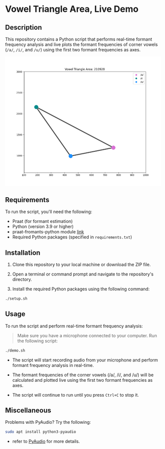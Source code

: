 # Vowel Triangle Area, Live Demo

## Description

This repository contains a Python script that performs real-time formant frequency analysis and live plots the formant frequencies of corner vowels (`/a/`, `/i/`, and `/u/`) using the first two formant frequencies as axes.

![vowel trianfle plot](images/vowtiar-plot.png)



## Requirements

To run the script, you'll need the following:

-   Praat (for formant estimation)
-   Python (version 3.9 or higher)
-   praat-fromants-python module [link](https://github.com/mwv/praat_formants_python.git)
-   Required Python packages (specified in `requirements.txt`)

## Installation

1. Clone this repository to your local machine or download the ZIP file.
2. Open a terminal or command prompt and navigate to the repository's directory.

3. Install the required Python packages using the following command:

```bash
./setup.sh

```

## Usage

To run the script and perform real-time formant frequency analysis:

> Make sure you have a microphone connected to your computer.
> Run the following script:

```bash
./demo.sh
```

-   The script will start recording audio from your microphone and perform formant frequency analysis in real-time.

-   The formant frequencies of the corner vowels (/a/, /i/, and /u/) will be calculated and plotted live using the first two formant frequencies as axes.

-   The script will continue to run until you press `Ctrl+C` to stop it.

## Miscellaneous

Problems with PyAudio? Try the following:

```bash
sudo apt install python3-pyaudio
```

-   refer to [PyAudio](https://pypi.org/project/PyAudio/) for more details.

